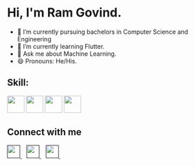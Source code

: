 # Hi, I'm Ram Govind.

- 🔭 I’m currently pursuing bachelors in Computer Science and Engineering
- 🌱 I’m currently learning Flutter.
- 💬 Ask me about Machine Learning.
- 😄 Pronouns: He/His.

## Skill:
<code><img height="40" src="https://img.icons8.com/color/2x/java-coffee-cup-logo.png"></code>
<code><img height="40" src="https://user-images.githubusercontent.com/42747200/46140125-da084900-c26d-11e8-8ea7-c45ae6306309.png"></code>
<code><img height="40" src="https://img.icons8.com/color/2x/python.png"></code>
<code><img height="40" src="https://image.shutterstock.com/image-vector/sql-web-icon-isolated-illustration-260nw-457293211.jpg"></code>


## Connect with me
  <a href="">
    <img width="30px" src="https://www.vectorlogo.zone/logos/twitter/twitter-official.svg" />
  </a>&ensp;
  <a href="">
    <img width="30px" src="https://www.vectorlogo.zone/logos/linkedin/linkedin-icon.svg" />
  </a>&ensp;
  
  <a href="">
    <img width="30px" src="https://www.vectorlogo.zone/logos/instagram/instagram-icon.svg" />
  </a>&ensp;
  
